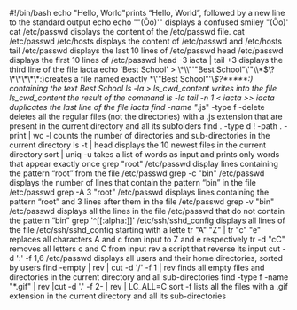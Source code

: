 #!/bin/bash
echo "Hello, World"prints “Hello, World”, followed by a new line to the standard output
echo echo "\"(Ôo)'" displays a confused smiley "(Ôo)'
cat /etc/passwd displays the content of the /etc/passwd file.
cat /etc/passwd /etc/hosts displays the content of /etc/passwd and /etc/hosts
tail /etc/passwd displays the last 10 lines of /etc/passwd
head /etc/passwd displays the first 10 lines of /etc/passwd
head -3 iacta | tail +3 displays the third line of the file iacta
echo 'Best School' > \\\*\\\\"'\"Best School\"\\'"\\\\\*\$\\\?\\\*\\\*\\\*\\\*\\\*:\)creates a file named exactly \*\\'"Best School"\'\\*$\?\*\*\*\*\*:) containing the text Best School
ls -la > ls_cwd_content writes into the file ls_cwd_content the result of the command ls -la
tail -n 1 < iacta >> iacta duplicates the last line of the file iacta
find -name "*.js" -type f -delete deletes all the regular files (not the directories) with a .js extension that are present in the current directory and all its subfolders
find . -type d ! -path . -print | wc -l counts the number of directories and sub-directories in the current directory
ls -t | head displays the 10 newest files in the current directory
sort | uniq -u takes a list of words as input and prints only words that appear exactly once
grep "root" /etc/passwd display lines containing the pattern “root” from the file /etc/passwd
grep -c "bin" /etc/passwd displays the number of lines that contain the pattern “bin” in the file /etc/passwd
grep -A 3 "root" /etc/passwd displays lines containing the pattern “root” and 3 lines after them in the file /etc/passwd
grep -v "bin" /etc/passwd displays  all the lines in the file /etc/passwd that do not contain the pattern “bin”
grep '^[[:alpha:]]' /etc/ssh/sshd_config displays  all lines of the file /etc/ssh/sshd_config starting with a lette
tr "A" "Z" | tr "c" "e" replaces all characters A and c from input to Z and e respectively
tr -d "cC" removes all letters c and C from input
rev a script that reverse its input
cut -d ':' -f 1,6 /etc/passwd displays all users and their home directories, sorted by users
find -empty | rev | cut -d '/' -f 1 | rev finds all empty files and directories in the current directory and all sub-directories
find -type f -name "*.gif" | rev |cut -d '.' -f 2- | rev | LC_ALL=C sort -f  lists all the files with a .gif extension in the current directory and all its sub-directories
